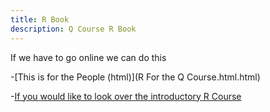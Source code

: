 ```yaml
---
title: R Book
description: Q Course R Book
---
```


If we have to go online we can do this

-[This is for the People (html)](R For the Q Course.html.html)


-[If you would like to look over the introductory R Course](https://github.com/bmarlin96/Introduction-to-R)
